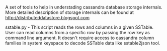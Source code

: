 
A set of tools to help in understading cassandra database storage internals. More detailed description of storage internals can be found at http://distributeddatastore.blogspot.com

sstable.py - This script reads the rows and columns in a given SSTable. User can read columns from a specific row by passing the row key as command line argument. It doesn't require access to cassandra column families in system keyspace to decode SSTable data like sstable2json tool.
